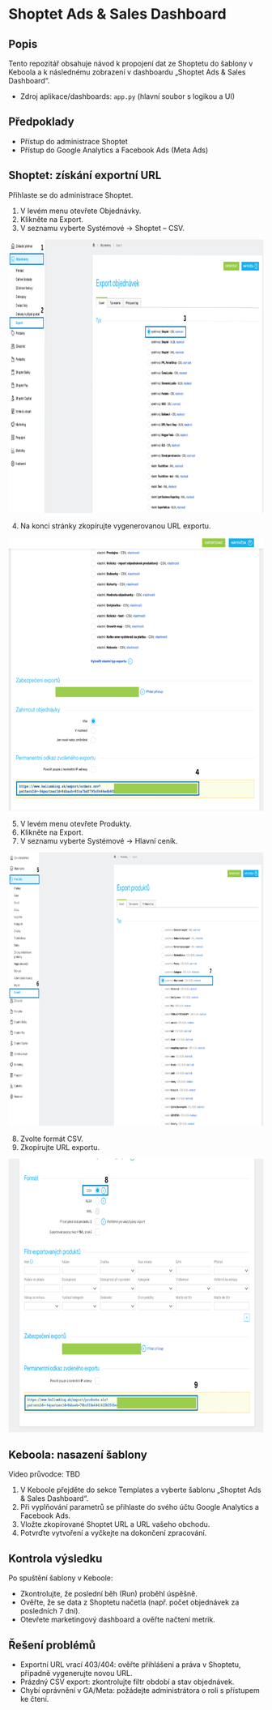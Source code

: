 # Shoptet Ads & Sales Dashboard

## Popis

Tento repozitář obsahuje návod k propojení dat ze Shoptetu do šablony v Keboola a k následnému zobrazení v dashboardu „Shoptet Ads & Sales Dashboard“.

- Zdroj aplikace/dashboards: `app.py` (hlavní soubor s logikou a UI)

## Předpoklady

- Přístup do administrace Shoptet
- Přístup do Google Analytics a Facebook Ads (Meta Ads)

## Shoptet: získání exportní URL
Přihlaste se do administrace Shoptet.
1. V levém menu otevřete Objednávky.
2. Klikněte na Export.
3. V seznamu vyberte Systémové → Shoptet – CSV.

<p align="center"><img src="guide/1.png" alt="Snímek obrazovky – výběr Shoptet CSV" width="960" height="540" /></p>

4. Na konci stránky zkopírujte vygenerovanou URL exportu.

<p align="center"><img src="guide/2.png" alt="Snímek obrazovky – exportní URL" width="960" height="540" /></p>

5. V levém menu otevřete Produkty.
6. Klikněte na Export.
7. V seznamu vyberte Systémové → Hlavní ceník.

<p align="center"><img src="guide/3.png" alt="Snímek obrazovky – Export produktů: Hlavní ceník" width="960" height="540" /></p>

8. Zvolte formát CSV.
9. Zkopírujte URL exportu.

<p align="center"><img src="guide/4.png" alt="Snímek obrazovky – URL exportu produktů" width="960" height="540" /></p>

## Keboola: nasazení šablony

Video průvodce: TBD

1. V Keboole přejděte do sekce Templates a vyberte šablonu „Shoptet Ads & Sales Dashboard“.
2. Při vyplňování parametrů se přihlaste do svého účtu Google Analytics a Facebook Ads.
3. Vložte zkopírované Shoptet URL a URL vašeho obchodu.
4. Potvrďte vytvoření a vyčkejte na dokončení zpracování.

## Kontrola výsledku

Po spuštění šablony v Keboole:

- Zkontrolujte, že poslední běh (Run) proběhl úspěšně.
- Ověřte, že se data z Shoptetu načetla (např. počet objednávek za posledních 7 dní).
- Otevřete marketingový dashboard a ověřte načtení metrik.

## Řešení problémů

- Exportní URL vrací 403/404: ověřte přihlášení a práva v Shoptetu, případně vygenerujte novou URL.
- Prázdný CSV export: zkontrolujte filtr období a stav objednávek.
- Chybí oprávnění v GA/Meta: požádejte administrátora o roli s přístupem ke čtení.
